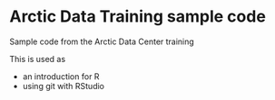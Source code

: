 # Arctic Data Training sample code 
Sample code from the Arctic Data Center training

This is used as 

* an introduction for R 
* using git with RStudio
